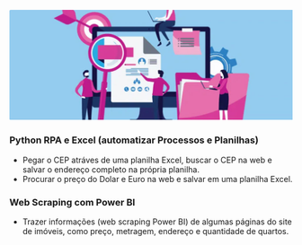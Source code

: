 
![RPA](img/rpa.JPG)


### Python RPA e Excel (automatizar Processos e Planilhas)

- Pegar o CEP atráves de uma planilha Excel, buscar o CEP na web e salvar o endereço completo na própria planilha.
- Procurar o preço do Dolar e Euro na web e salvar em uma planilha Excel.

### Web Scraping com Power BI

- Trazer informações (web scraping Power BI) de algumas páginas do site de imóveis, como preço, metragem, endereço e quantidade de quartos.

